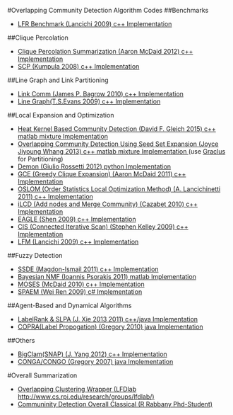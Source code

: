 #Overlapping Community Detection Algorithm Codes
##Benchmarks
- [LFR Benchmark (Lancichi 2009) c++ Implementation](https://sites.google.com/site/santofortunato/inthepress2)

##Clique Percolation
- [Clique Percolation Summarization (Aaron McDaid 2012) c++ Implementation](https://sites.google.com/site/cliqueperccomp/home)
- [SCP (Kumpula 2008) c++ Implementation](http://www.lce.hut.fi/research/mm/complex/software/)

##Line Graph and Link Partitioning
- [Link Comm (James P. Bagrow 2010) c++ Implementation](https://github.com/bagrow/linkcomm)
- [Line Graph(T.S.Evans 2009) c++ Implementation](https://github.com/rabbanyk/CommunityEvaluation/tree/master/execs/CM-Overlapping-LineGraph)

##Local Expansion and Optimization
- [Heat Kernel Based Community Detection (David F. Gleich 2015) c++ matlab mixture Implementation](https://www.cs.purdue.edu/homes/dgleich/codes/hkgrow/)
- [Overlapping Community Detection Using Seed Set Expansion (Joyce Jiyoung Whang 2013) c++ matlab mixture Implementation ](https://www.cs.utexas.edu/~joyce/codes/cikm2013/nise.html) (use [Graclus](http://www.cs.utexas.edu/users/dml/Software/graclus.html) for Partitioning)  
- [Demon (Giulio Rossetti 2012) python Implementation](http://www.giuliorossetti.net/about/ongoing-works/software-en/demon/)  
- [GCE (Greedy Clique Expansion) (Aaron McDaid 2011) c++ Implementation](https://sites.google.com/site/greedycliqueexpansion/)
- [OSLOM (Order Statistics Local Optimization Method) (A. Lancichinetti 2011) c++ Implementation](http://www.oslom.org/publications.htm)
- [iLCD (Add nodes and Merge Community) (Cazabet 2010) c++ Implementation](http://www.cazabetremy.fr/iLCD.html)
- [EAGLE (Shen 2009) c++ Implementation](https://code.google.com/p/eaglepp/)
- [CIS (Connected Iterative Scan) (Stephen Kelley 2009) c++ Implementation](http://www.cs.rpi.edu/~magdon/LFDlabpublic.html/software.html)
- [LFM (Lancichi 2009) c++ Implementation](https://sites.google.com/site/andrealancichinetti/files)

##Fuzzy Detection
- [SSDE (Magdon-Ismail 2011) c++ Implementation](http://www.cs.rpi.edu/~magdon/LFDlabpublic.html/software.html?)
- [Bayesian NMF (Ioannis Psorakis 2011) matlab Implementation](https://github.com/ipsorakis/commDetNMF)
- [MOSES (McDaid 2010) c++ Implementation](https://sites.google.com/site/aaronmcdaid/downloads)
- [SPAEM (Wei Ren 2009) c# Implementation](https://code.google.com/p/spaem/)

##Agent-Based and Dynamical Algorithms
- [LabelRank & SLPA (J. Xie 2013 2011) c++/java Implementation](https://sites.google.com/site/communitydetectionslpa/home)
- [COPRA(Label Propogation) (Gregory 2010) java Implementation](http://www.cs.bris.ac.uk/~steve/networks/software/copra.html)

##Others
- [BigClam(SNAP) (J. Yang 2012) c++ Implementation](https://github.com/rabbanyk/CommunityEvaluation/tree/master/execs/CM-Overlapping-AGM-SNAP/bigclam)
- [CONGA/CONGO (Gregory 2007) java Implementation](http://www.cs.bris.ac.uk/~steve/networks/software/conga.html)

#Overall Summarization
- [Overlapping Clustering Wrapper (LFDlab http://www.cs.rpi.edu/research/groups/lfdlab/)](http://www.cs.rpi.edu/~magdon/LFDlabpublic.html/software.html)
- [Communinity Detection Overall Classical (R Rabbany Phd-Student)](https://github.com/rabbanyk/CommunityEvaluation)
